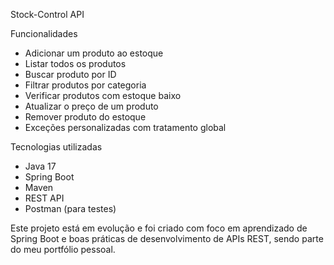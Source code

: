  Stock-Control API
 
  Funcionalidades

-  Adicionar um produto ao estoque
-  Listar todos os produtos
-  Buscar produto por ID
-  Filtrar produtos por categoria
-  Verificar produtos com estoque baixo 
-  Atualizar o preço de um produto
-  Remover produto do estoque
-  Exceções personalizadas com tratamento global

 Tecnologias utilizadas

- Java 17
- Spring Boot
- Maven
- REST API
- Postman (para testes)



Este projeto está em evolução e foi criado com foco em aprendizado de Spring Boot e boas práticas de desenvolvimento de APIs REST, sendo parte do meu portfólio pessoal.


